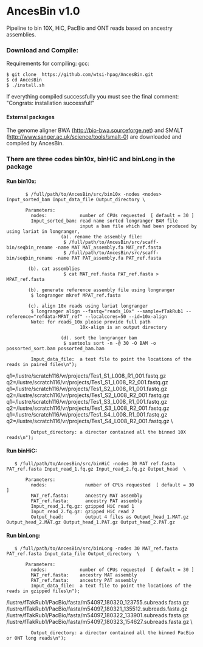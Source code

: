 # AncesBin v1.0
Pipeline to bin 10X, HiC, PacBio and ONT reads based on ancestry assemblies.

### Download and Compile:
Requirements for compiling: gcc:

    $ git clone  https://github.com/wtsi-hpag/AncesBin.git 
    $ cd AncesBin 
    $ ./install.sh
		
If everything compiled successfully you must see the final comment: 
		"Congrats: installation successful!"		


#### External packages
The genome aligner BWA (http://bio-bwa.sourceforge.net) and SMALT (http://www.sanger.ac.uk/science/tools/smalt-0) are downloaded and compiled by AncesBin.

### There are three codes bin10x, binHiC and binLong in the package 

#### Run bin10x:
           $ /full/path/to/AncesBin/src/bin10x -nodes <nodes> Input_sorted_bam Input_data_file Output_directory \

           Parameters:
             nodes:            number of CPUs requested  [ default = 30 ]
             Input_sorted_bam: read name sorted longranger BAM file
                               input a bam file which had been produced by using lariat in longranger, 
                        (a). rename the assembly file:
                         $ /full/path/to/AncesBin/src/scaff-bin/seqbin_rename -name MAT MAT_assembly.fa MAT_ref.fasta 
                         $ /full/path/to/AncesBin/src/scaff-bin/seqbin_rename -name PAT PAT_assembly.fa PAT_ref.fasta
 
			(b). cat assemblies
                         $ cat MAT_ref.fasta PAT_ref.fasta > MPAT_ref.fasta
 
			(b). generate reference assembly file using longranger
			 $ longranger mkref MPAT_ref.fasta 

			(c). align 10x reads using lariat longranger
			 $ longranger align --fastq="reads_10x" --sample=fTakRub1 --reference="refdata-MPAT_ref" --localcores=50 --id=10x-align 
			 Note: for reads_10x please provide full path
                               10x-align is an output directory

                        (d). sort the longranger bam
                         $ samtools sort -n -@ 30 -O BAM -o possorted_sort.bam possorted_bam.bam 

             Input_data_file:  a text file to point the locations of the reads in paired files\n");

q1=/lustre/scratch116/vr/projects/Tes1_S1_L008_R1_001.fastq.gz \
q2=/lustre/scratch116/vr/projects/Tes1_S1_L008_R2_001.fastq.gz \
q1=/lustre/scratch116/vr/projects/Tes1_S2_L008_R1_001.fastq.gz \
q2=/lustre/scratch116/vr/projects/Tes1_S2_L008_R2_001.fastq.gz \
q1=/lustre/scratch116/vr/projects/Tes1_S3_L008_R1_001.fastq.gz \
q2=/lustre/scratch116/vr/projects/Tes1_S3_L008_R2_001.fastq.gz \
q1=/lustre/scratch116/vr/projects/Tes1_S4_L008_R1_001.fastq.gz \
q2=/lustre/scratch116/vr/projects/Tes1_S4_L008_R2_001.fastq.gz \
 
             Output_directory: a director contained all the binned 10X reads\n");

#### Run binHiC:
           
	   $ /full/path/to/AncesBin/src/binHiC -nodes 30 MAT_ref.fasta PAT_ref.fasta Input_read_1.fq.gz Input_read_2.fq.gz Output_head  \

           Parameters:
             nodes:              number of CPUs requested  [ default = 30 ]
             MAT_ref.fasta:      ancestry MAT assembly 
             PAT_ref.fasta:      ancestry PAT assembly 
             Input_read_1.fq.gz: gzipped HiC read 1 
             Input_read_2.fq.gz: gzipped HiC read 2
             Output_head:        output 4 files as Output_head_1.MAT.gz Output_head_2.MAT.gz Output_head_1.PAT.gz Output_head_2.PAT.gz
	    


#### Run binLong:
           
	   $ /full/path/to/AncesBin/src/binLong -nodes 30 MAT_ref.fasta PAT_ref.fasta Input_data_file Output_directory  \

           Parameters:
             nodes:            number of CPUs requested  [ default = 30 ]
             MAT_ref.fasta:    ancestry MAT assembly 
             PAT_ref.fasta:    ancestry PAT assembly 
             Input_data_file:  a text file to point the locations of the reads in gzipped files\n");

/lustre/fTakRub1/PacBio/fasta/m54097_180320_123755.subreads.fasta.gz \
/lustre/fTakRub1/PacBio/fasta/m54097_180321_135512.subreads.fasta.gz \
/lustre/fTakRub1/PacBio/fasta/m54097_180322_133901.subreads.fasta.gz \
/lustre/fTakRub1/PacBio/fasta/m54097_180323_154627.subreads.fasta.gz \
 
             Output_directory: a director contained all the binned PacBio or ONT long reads\n");
	    




